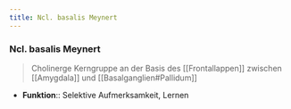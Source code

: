 ```yaml
---
title: Ncl. basalis Meynert
---
```

### Ncl. basalis Meynert
> Cholinerge Kerngruppe an der Basis des [[Frontallappen]] zwischen [[Amygdala]] und [[Basalganglien#Pallidum]]
- **Funktion**:: Selektive Aufmerksamkeit, Lernen
